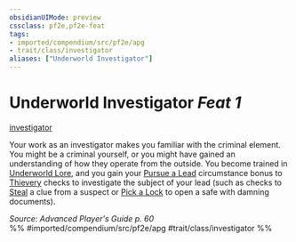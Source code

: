 ```yaml
---
obsidianUIMode: preview
cssclass: pf2e,pf2e-feat
tags:
- imported/compendium/src/pf2e/apg
- trait/class/investigator
aliases: ["Underworld Investigator"]
---
```

# Underworld Investigator  *Feat 1*  
[investigator](rules/traits/investigator-apg.md)  


Your work as an investigator makes you familiar with the criminal element. You might be a criminal yourself, or you might have gained an understanding of how they operate from the outside. You become trained in [Underworld Lore](../skills.md#Lore), and you gain your [Pursue a Lead](pursue-a-lead-apg.md) circumstance bonus to [Thievery](../skills.md#Thievery) checks to investigate the subject of your lead (such as checks to [Steal](steal.md) a clue from a suspect or [Pick a Lock](pick-a-lock.md) to open a safe with damning documents).

*Source: Advanced Player's Guide p. 60*  
%% #imported/compendium/src/pf2e/apg #trait/class/investigator %%